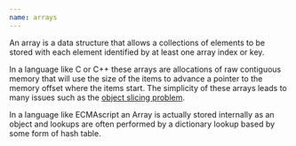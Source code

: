 ```yaml
---
name: arrays
---
```

An array is a data structure that allows a collections of elements to be stored with each element identified by at least one array index or key.

In a language like C or C++ these arrays are allocations of raw contiguous memory that will use the size of the items to advance a pointer to the memory offset where the items start. The simplicity of these arrays leads to many issues such as the [object slicing problem](https://en.wikipedia.org/wiki/Object_slicing).

In a language like ECMAscript an Array is actually stored internally as an object and lookups are often performed by a dictionary lookup based by some form of hash table.
